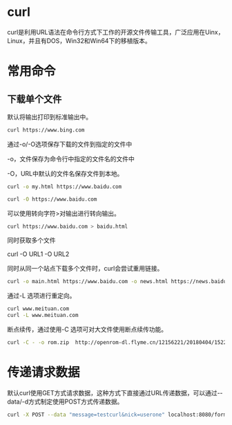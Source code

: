 # curl

curl是利用URL语法在命令行方式下工作的开源文件传输工具，广泛应用在Uinx，Linux，并且有DOS，Win32和Win64下的移植版本。

# 常用命令

## 下载单个文件

默认将输出打印到标准输出中。

```bash
curl https://www.bing.com
```

通过-o/-O选项保存下载的文件到指定的文件中

-o，文件保存为命令行中指定的文件名的文件中

-O，URL中默认的文件名保存文件到本地。

```bash
curl -o my.html https://www.baidu.com

curl -O https://www.baidu.com
```

可以使用转向字符>对输出进行转向输出。

```bash
curl https://www.baidu.com > baidu.html
```

同时获取多个文件

curl -O URL1 -O URL2

同时从同一个站点下载多个文件时，curl会尝试重用链接。

```bash
curl -o main.html https://www.baidu.com -o news.html https://news.baidu.com/
```

通过-L 选项进行重定向。

```bash
curl www.meituan.com
curl -L www.meituan.com
```

断点续传，通过使用-C 选项可对大文件使用断点续传功能。

```bash
curl -C - -o rom.zip  http://openrom-dl.flyme.cn/12156221/20180404/1522826900034/flyme_Redmi-Note4x_136fei_6.8.4.3R-beta.zip
```

# 传递请求数据

默认curl使用GET方式请求数据，这种方式下直接通过URL传递数据，可以通过--data/-d方式制定使用POST方式传递数据。

```bash
curl -X POST --data "message=testcurl&nick=userone" localhost:8080/form_post
```